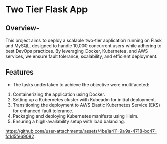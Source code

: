 # Two Tier Flask App

## Overview- 
This project aims to deploy a scalable two-tier application running on Flask and MySQL, designed to handle 10,000 concurrent users while adhering to best DevOps practices. By leveraging Docker, Kubernetes, and AWS services, we ensure fault tolerance, scalability, and efficient deployment.

## Features
- The tasks undertaken to achieve the objective were multifaceted:
1. Containerizing the application using Docker.
2. Setting up a Kubernetes cluster with Kubeadm for initial deployment.
3. Transitioning the deployment to AWS Elastic Kubernetes Service (EKS) for enhanced fault tolerance.
4. Packaging and deploying Kubernetes manifests using Helm.
5. Ensuring a high-availability setup with load balancing.

 https://github.com/user-attachments/assets/4be1a411-9a9a-4718-bc47-fc1d5fe69082



